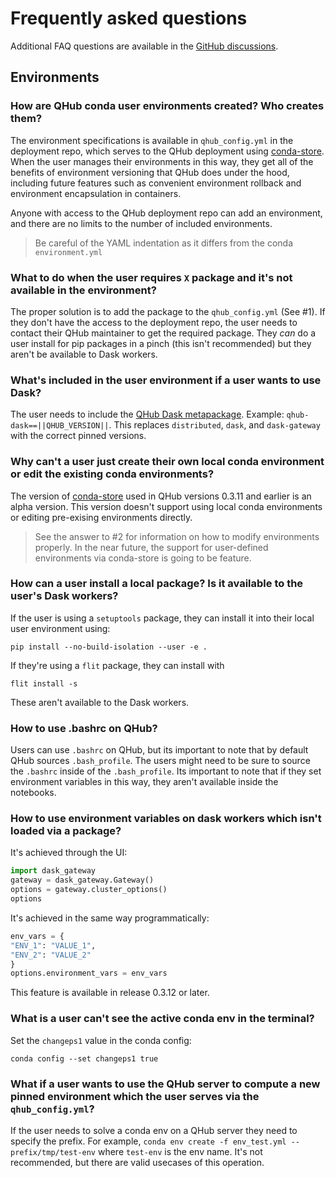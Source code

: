 # Frequently asked questions

Additional FAQ questions are available in the
[GitHub discussions](https://github.com/Quansight/qhub/discussions/categories/q-a).

## Environments

### How are QHub conda user environments created? Who creates them?

The environment specifications is available in `qhub_config.yml` in the
deployment repo, which serves to the QHub deployment using
[conda-store](https://conda-store.readthedocs.io/). When the user manages their
environments in this way, they get all of the benefits of environment
versioning that QHub does under the hood, including future features such as
convenient environment rollback and environment encapsulation in containers.

Anyone with access to the QHub deployment repo can add an environment, and
there are no limits to the number of included environments.

> Be careful of the YAML indentation as it differs from the conda `environment.yml`

### What to do when the user requires `X` package and it's not available in the environment?

The proper solution is to add the package to the `qhub_config.yml` (See #1). If
they don't have the access to the deployment repo, the user needs to contact
their QHub maintainer to get the required package. They *can* do a user install
for pip packages in a pinch (this isn't recommended) but they aren't be
available to Dask workers.

### What's included in the user environment if a user wants to use Dask?

The user needs to include the
[QHub Dask metapackage](https://github.com/conda-forge/qhub-dask-feedstock).
Example: `qhub-dask==||QHUB_VERSION||`. This replaces `distributed`, `dask`,
and `dask-gateway` with the correct pinned versions.

### Why can't a user just create their own local conda environment or edit the existing conda environments?

The version of [conda-store](https://conda-store.readthedocs.io/) used in QHub
versions 0.3.11 and earlier is an alpha version. This version doesn't support
using local conda environments or editing pre-exising environments directly.

> See the answer to #2 for information on how to modify environments properly.
> In the near future, the support for user-defined environments via conda-store
> is going to be feature.

### How can a user install a local package? Is it available to the user's Dask workers?

If the user is using a `setuptools` package, they can install it into their
local user environment using:

```shell
pip install --no-build-isolation --user -e .
```

If they're using a `flit` package, they can install with

```shell
flit install -s
```

These aren't available to the Dask workers.

### How to use .bashrc on QHub?

Users can use `.bashrc` on QHub, but its important to note that by default QHub
sources `.bash_profile`. The users might need to be sure to source the
`.bashrc` inside of the `.bash_profile`. Its important to note that if they set
environment variables in this way, they aren't available inside the notebooks.

### How to use environment variables on dask workers which isn't loaded via a package?

It's achieved through the UI:

```python
import dask_gateway
gateway = dask_gateway.Gateway()
options = gateway.cluster_options()
options
```

It's achieved in the same way programmatically:

```python
env_vars = {
"ENV_1": "VALUE_1",
"ENV_2": "VALUE_2"
}
options.environment_vars = env_vars
```

This feature is available in release 0.3.12 or later.

### What is a user can't see the active conda env in the terminal?

Set the `changeps1` value in the conda config:

```shell
conda config --set changeps1 true
```

### What if a user wants to use the QHub server to compute a new pinned environment which the user serves via the `qhub_config.yml`?

If the user needs to solve a conda env on a QHub server they need to specify
the prefix. For example,
`conda env create -f env_test.yml --prefix/tmp/test-env` where `test-env` is
the env name. It's not recommended, but there are valid usecases of this
operation.
